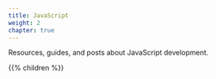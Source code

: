 ```yaml
---
title: JavaScript
weight: 2
chapter: true
---
```


Resources, guides, and posts about JavaScript development.

{{% children %}}
